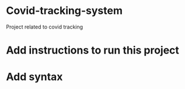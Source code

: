 # Covid-tracking-system
Project related to covid tracking
# Add instructions to run this project

# Add syntax 
